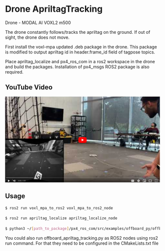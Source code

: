 # Drone ApriltagTracking

Drone - MODAL AI VOXL2 m500

The drone constantly follows/tracks the apriltag on the ground. If out of sight, the drone does not move.

First install the voxl-mpa updated .deb package in the drone. This package is modified to output apriltag id in header.frame_id field of tagpose topics.

Place apriltag_localize and px4_ros_com in a ros2 workspace in the drone and build the packages. Installation of px4_msgs ROS2 package is also required.
 
## YouTube Video
[![Drone Apriltag Tracking Video](https://github.com/piyush-g0enka/Drone-Apriltag-Tracking/blob/main/img/yt.png)](https://www.youtube.com/watch?v=9J-th0HawDk)


## Usage

``` bash
$ ros2 run voxl_mpa_to_ros2 voxl_mpa_to_ros2_node 

$ ros2 run apriltag_localize apriltag_localize_node 

$ python3 ~/[path_to_package]/px4_ros_com/src/examples/offboard_py/offboard_apriltag_tracking.py

```

You could also run offboard_apriltag_tracking.py as ROS2 nodes using ros2 run command. For that they need to be configured in the CMakeLists.txt file 
